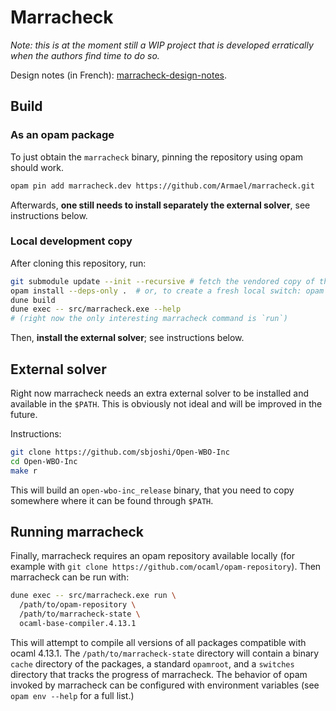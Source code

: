 # Marracheck

*Note: this is at the moment still a WIP project that is developed erratically
when the authors find time to do so.*

Design notes (in French): [marracheck-design-notes](https://gitlab.com/gasche/marracheck-design-notes).

## Build

### As an opam package

To just obtain the `marracheck` binary, pinning the repository using opam should work.

``` sh
opam pin add marracheck.dev https://github.com/Armael/marracheck.git
```

Afterwards, **one still needs to install separately the external solver**, see
instructions below.


### Local development copy

After cloning this repository, run:

```sh
git submodule update --init --recursive # fetch the vendored copy of the opam libs that we use
opam install --deps-only .  # or, to create a fresh local switch: opam switch create --deps-only . ocaml-base-compiler.4.09.1
dune build
dune exec -- src/marracheck.exe --help
# (right now the only interesting marracheck command is `run`)
```

Then, **install the external solver**; see instructions below.

## External solver

Right now marracheck needs an extra external solver to be installed and
available in the `$PATH`. This is obviously not ideal and will be improved in
the future.

Instructions:

``` sh
git clone https://github.com/sbjoshi/Open-WBO-Inc
cd Open-WBO-Inc
make r
```

This will build an `open-wbo-inc_release` binary, that you need to copy
somewhere where it can be found through `$PATH`.

## Running marracheck

Finally, marracheck requires an opam repository available locally (for example
with `git clone https://github.com/ocaml/opam-repository`). Then marracheck
can be run with:

```sh
dune exec -- src/marracheck.exe run \
  /path/to/opam-repository \
  /path/to/marracheck-state \
  ocaml-base-compiler.4.13.1
```

This will attempt to compile all versions of all packages compatible with ocaml
4.13.1.  The `/path/to/marracheck-state` directory will contain a binary
`cache` directory of the packages, a standard `opamroot`, and a `switches`
directory that tracks the progress of marracheck.  The behavior of opam invoked
by marracheck can be configured with environment variables (see
`opam env --help` for a full list.)

